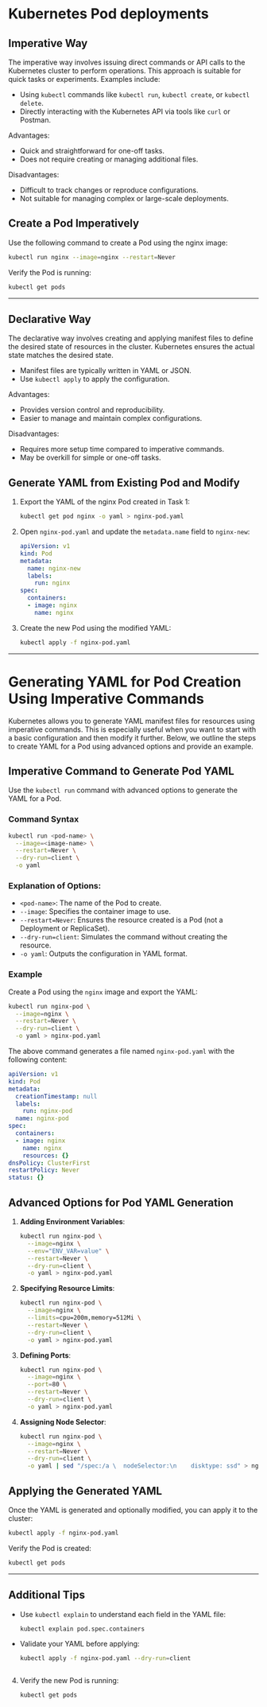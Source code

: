 # Kubernetes Pod deployments 

## Imperative Way
The imperative way involves issuing direct commands or API calls to the Kubernetes cluster to perform operations. This approach is suitable for quick tasks or experiments. Examples include:
- Using `kubectl` commands like `kubectl run`, `kubectl create`, or `kubectl delete`.
- Directly interacting with the Kubernetes API via tools like `curl` or Postman.

Advantages:
- Quick and straightforward for one-off tasks.
- Does not require creating or managing additional files.

Disadvantages:
- Difficult to track changes or reproduce configurations.
- Not suitable for managing complex or large-scale deployments.

## Create a Pod Imperatively

Use the following command to create a Pod using the nginx image:

```bash
kubectl run nginx --image=nginx --restart=Never
```

Verify the Pod is running:
```bash
kubectl get pods
```

---

## Declarative Way
The declarative way involves creating and applying manifest files to define the desired state of resources in the cluster. Kubernetes ensures the actual state matches the desired state.
- Manifest files are typically written in YAML or JSON.
- Use `kubectl apply` to apply the configuration.

Advantages:
- Provides version control and reproducibility.
- Easier to manage and maintain complex configurations.

Disadvantages:
- Requires more setup time compared to imperative commands.
- May be overkill for simple or one-off tasks.

## Generate YAML from Existing Pod and Modify

1. Export the YAML of the nginx Pod created in Task 1:
   ```bash
   kubectl get pod nginx -o yaml > nginx-pod.yaml
   ```

2. Open `nginx-pod.yaml` and update the `metadata.name` field to `nginx-new`:

   ```yaml
   apiVersion: v1
   kind: Pod
   metadata:
     name: nginx-new
     labels:
       run: nginx
   spec:
     containers:
     - image: nginx
       name: nginx
   ```

3. Create the new Pod using the modified YAML:
   ```bash
   kubectl apply -f nginx-pod.yaml
   ```

---

# Generating YAML for Pod Creation Using Imperative Commands

Kubernetes allows you to generate YAML manifest files for resources using imperative commands. This is especially useful when you want to start with a basic configuration and then modify it further. Below, we outline the steps to create YAML for a Pod using advanced options and provide an example.

## Imperative Command to Generate Pod YAML

Use the `kubectl run` command with advanced options to generate the YAML for a Pod.

### Command Syntax
```bash
kubectl run <pod-name> \
  --image=<image-name> \
  --restart=Never \
  --dry-run=client \
  -o yaml
```

### Explanation of Options:
- `<pod-name>`: The name of the Pod to create.
- `--image`: Specifies the container image to use.
- `--restart=Never`: Ensures the resource created is a Pod (not a Deployment or ReplicaSet).
- `--dry-run=client`: Simulates the command without creating the resource.
- `-o yaml`: Outputs the configuration in YAML format.

### Example
Create a Pod using the `nginx` image and export the YAML:

```bash
kubectl run nginx-pod \
  --image=nginx \
  --restart=Never \
  --dry-run=client \
  -o yaml > nginx-pod.yaml
```

The above command generates a file named `nginx-pod.yaml` with the following content:

```yaml
apiVersion: v1
kind: Pod
metadata:
  creationTimestamp: null
  labels:
    run: nginx-pod
  name: nginx-pod
spec:
  containers:
  - image: nginx
    name: nginx
    resources: {}
dnsPolicy: ClusterFirst
restartPolicy: Never
status: {}
```

## Advanced Options for Pod YAML Generation

1. **Adding Environment Variables**:
   ```bash
   kubectl run nginx-pod \
     --image=nginx \
     --env="ENV_VAR=value" \
     --restart=Never \
     --dry-run=client \
     -o yaml > nginx-pod.yaml
   ```

2. **Specifying Resource Limits**:
   ```bash
   kubectl run nginx-pod \
     --image=nginx \
     --limits=cpu=200m,memory=512Mi \
     --restart=Never \
     --dry-run=client \
     -o yaml > nginx-pod.yaml
   ```

3. **Defining Ports**:
   ```bash
   kubectl run nginx-pod \
     --image=nginx \
     --port=80 \
     --restart=Never \
     --dry-run=client \
     -o yaml > nginx-pod.yaml
   ```

4. **Assigning Node Selector**:
   ```bash
   kubectl run nginx-pod \
     --image=nginx \
     --restart=Never \
     --dry-run=client \
     -o yaml | sed "/spec:/a \  nodeSelector:\n    disktype: ssd" > nginx-pod.yaml
   ```

## Applying the Generated YAML
Once the YAML is generated and optionally modified, you can apply it to the cluster:

```bash
kubectl apply -f nginx-pod.yaml
```

Verify the Pod is created:
```bash
kubectl get pods
```

---

## Additional Tips
- Use `kubectl explain` to understand each field in the YAML file:
  ```bash
  kubectl explain pod.spec.containers
  ```
- Validate your YAML before applying:
  ```bash
  kubectl apply -f nginx-pod.yaml --dry-run=client
  


4. Verify the new Pod is running:
   ```bash
   kubectl get pods
   ```

